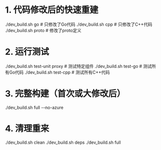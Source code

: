 # 1. 代码修改后的快速重建
./dev_build.sh go           # 只修改了Go代码
./dev_build.sh cpp          # 只修改了C++代码
./dev_build.sh proto        # 修改了proto定义

# 2. 运行测试
./dev_build.sh test-unit proxy    # 测试特定组件
./dev_build.sh test-go            # 测试所有Go代码
./dev_build.sh test-cpp           # 测试所有C++代码

# 3. 完整构建（首次或大修改后）
./dev_build.sh full --no-azure

# 4. 清理重来
./dev_build.sh clean
./dev_build.sh deps
./dev_build.sh full
